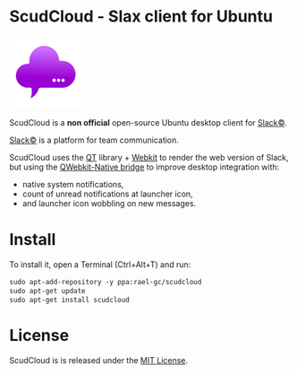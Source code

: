 # ScudCloud - Slax client for Ubuntu

![ScudCloud Logo](/scudcloud-0.9/resources/scudcloud.png?raw=true "Optional Title") 

ScudCloud is a **non official** open-source Ubuntu desktop client for [Slack&copy;](http://slack.com).

[Slack&copy;](http://slack.com) is a platform for team communication.

ScudCloud uses the [QT](http://qt-project.org) library + [Webkit](http://www.webkit.org/) to render the web version of Slack, but using the [QWebkit-Native bridge](http://qt-project.org/doc/qt-4.8/qtwebkit-bridge.html) to improve desktop integration with:

* native system notifications,
* count of unread notifications at launcher icon,
* and launcher icon wobbling on new messages.

# Install

To install it, open a Terminal (Ctrl+Alt+T) and run:

```term
sudo apt-add-repository -y ppa:rael-gc/scudcloud
sudo apt-get update
sudo apt-get install scudcloud
```

# License

ScudCloud is is released under the [MIT License](http://opensource.org/licenses/mit-license.php).
